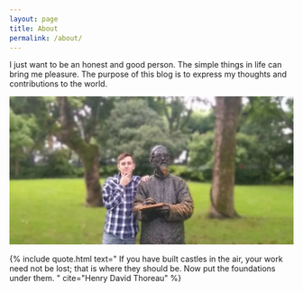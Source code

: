 ```yaml
---
layout: page
title: About
permalink: /about/
---
```

I just want to be an honest and good person. The simple things in life can
bring me pleasure. The purpose of this blog is to express my thoughts and
contributions to the world.

![Thinking in 杭州.](/res/img/about_me_thinking.jpg)

{% include quote.html text="
If you have built castles in the air, your work need not be lost; that is where
they should be. Now put the foundations under them.
" cite="Henry David Thoreau" %}
